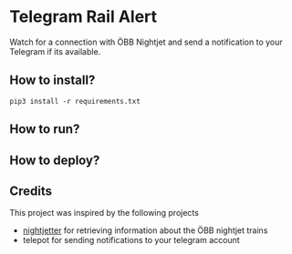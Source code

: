 # Telegram Rail Alert

Watch for a connection with ÖBB Nightjet and send a notification to your Telegram if its available. 

## How to install? 

```
pip3 install -r requirements.txt
```

## How to run?


## How to deploy?

## Credits

This project was inspired by the following projects 

- [nightjetter](https://github.com/KevinW1998/nightjetter) for retrieving information about the ÖBB nightjet trains
- telepot for sending notifications to your telegram account
